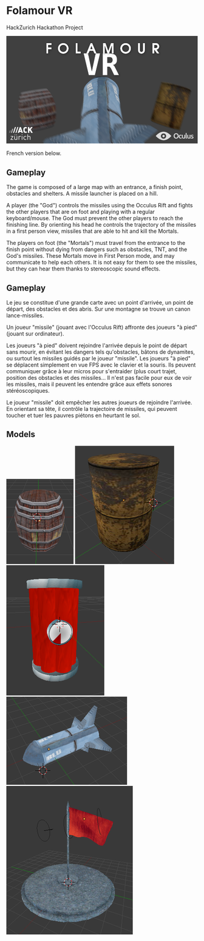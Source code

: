 Folamour VR
==========

HackZurich Hackathon Project

![Logo](logo/logo-v2.png?raw=true)

French version below.

## Gameplay

The game is composed of a large map with an entrance, a finish point, obstacles and shelters. A missile launcher is placed on a hill.

A player (the "God") controls the missiles using the Occulus Rift and fights the other players that are on foot and playing with a regular keyboard/mouse. The God must prevent the other players to reach the finishing line. By orienting his head he controls the trajectory of the missiles in a first person view, missiles that are able to hit and kill the Mortals.

The players on foot (the "Mortals") must travel from the entrance to the finish point without dying from dangers such as obstacles, TNT, and the God's missiles. These Mortals move in First Person mode, and may communicate to help each others. It is not easy for them to see the missiles, but they can hear them thanks to stereoscopic sound effects.

## Gameplay

Le jeu se constitue d'une grande carte avec un point d'arrivée, un point de départ, des obstacles et des abris. Sur une montagne se trouve un canon lance-missiles.

Un joueur "missile" (jouant avec l'Occulus Rift) affronte des joueurs "à pied" (jouant sur ordinateur).

Les joueurs "à pied" doivent rejoindre l'arrivée depuis le point de départ sans mourir, en évitant les dangers tels qu'obstacles, bâtons de dynamites, ou surtout les missiles guidés par le joueur "missile". Les joueurs "à pied" se déplacent simplement en vue FPS avec le clavier et la souris. Ils peuvent communiquer grâce à leur micros pour s'entraider (plus court trajet, position des obstacles et des missiles... Il n'est pas facile pour eux de voir les missiles, mais il peuvent les entendre grâce aux effets sonores stéréoscopiques.

Le joueur "missile" doit empêcher les autres joueurs de rejoindre l'arrivée. En orientant sa tête, il contrôle la trajectoire de missiles, qui peuvent toucher et tuer les pauvres piétons en heurtant le sol.

## Models
![Barrel 1](assets/models/barrel1-preview.png?raw=true)
![Barrel 2](assets/models/barrel2-preview.png?raw=true)
![Dynamite](assets/models/dynamite-preview.png?raw=true)
![Missile](assets/models/missile-preview.png?raw=true)
![Base](assets/models/flag-base-preview.png?raw=true)
